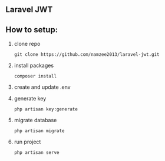 ## Laravel JWT


## How to setup:

  1.  clone repo
      ```
      git clone https://github.com/namzee2013/laravel-jwt.git
      ```

  2. install packages

     ```
     composer install
     ```

  3. create and update .env

  4. generate key

     ```
     php artisan key:generate
     ```

  5. migrate database

     ```
     php artisan migrate
     ```

  6. run project

     ```
     php artisan serve
     ```
